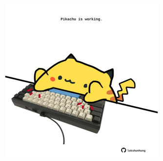 <!-- built at 06/12/2024, 12:00:45 UTC -->
<p align="center">
  <img width="500" height="500" src="./ReadmeImage.svg">
</p>
